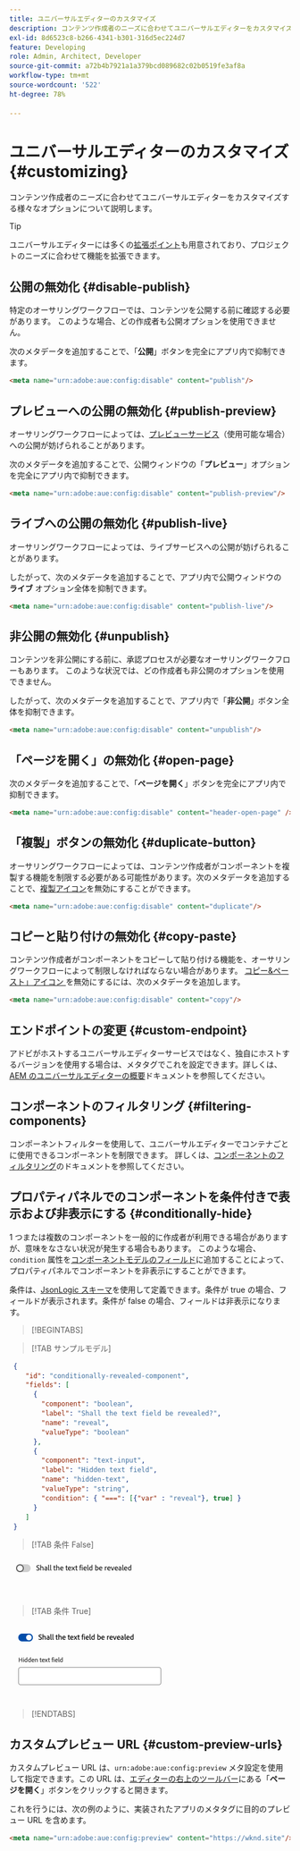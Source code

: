 ```yaml
---
title: ユニバーサルエディターのカスタマイズ
description: コンテンツ作成者のニーズに合わせてユニバーサルエディターをカスタマイズする様々なオプションについて説明します。
exl-id: 8d6523c8-b266-4341-b301-316d5ec224d7
feature: Developing
role: Admin, Architect, Developer
source-git-commit: a72b4b7921a1a379bcd089682c02b0519fe3af8a
workflow-type: tm+mt
source-wordcount: '522'
ht-degree: 78%

---
```



# ユニバーサルエディターのカスタマイズ {#customizing}

コンテンツ作成者のニーズに合わせてユニバーサルエディターをカスタマイズする様々なオプションについて説明します。

>[!TIP]
>
>ユニバーサルエディターには多くの[拡張ポイント](/help/implementing/universal-editor/extending.md)も用意されており、プロジェクトのニーズに合わせて機能を拡張できます。

## 公開の無効化 {#disable-publish}

特定のオーサリングワークフローでは、コンテンツを公開する前に確認する必要があります。 このような場合、どの作成者も公開オプションを使用できません。

次のメタデータを追加することで、「**公開**」ボタンを完全にアプリ内で抑制できます。

```html
<meta name="urn:adobe:aue:config:disable" content="publish"/>
```

## プレビューへの公開の無効化 {#publish-preview}

オーサリングワークフローによっては、[プレビューサービス](/help/sites-cloud/authoring/sites-console/previewing-content.md)（使用可能な場合）への公開が妨げられることがあります。

次のメタデータを追加することで、公開ウィンドウの「**プレビュー**」オプションを完全にアプリ内で抑制できます。

```html
<meta name="urn:adobe:aue:config:disable" content="publish-preview"/>
```

## ライブへの公開の無効化 {#publish-live}

オーサリングワークフローによっては、ライブサービスへの公開が妨げられることがあります。

したがって、次のメタデータを追加することで、アプリ内で公開ウィンドウの **ライブ** オプション全体を抑制できます。

```html
<meta name="urn:adobe:aue:config:disable" content="publish-live"/>
```

## 非公開の無効化 {#unpublish}

コンテンツを非公開にする前に、承認プロセスが必要なオーサリングワークフローもあります。 このような状況では、どの作成者も非公開のオプションを使用できません。

したがって、次のメタデータを追加することで、アプリ内で「**非公開**」ボタン全体を抑制できます。

```html
<meta name="urn:adobe:aue:config:disable" content="unpublish"/>
```

## 「ページを開く」の無効化 {#open-page}

次のメタデータを追加することで、「**ページを開く**」ボタンを完全にアプリ内で抑制できます。

```html
<meta name="urn:adobe:aue:config:disable" content="header-open-page" />
```

## 「複製」ボタンの無効化 {#duplicate-button}

オーサリングワークフローによっては、コンテンツ作成者がコンポーネントを複製する機能を制限する必要がある可能性があります。次のメタデータを追加することで、[複製アイコン](/help/sites-cloud/authoring/universal-editor/navigation.md#duplicate)を無効にすることができます。

```html
<meta name="urn:adobe:aue:config:disable" content="duplicate"/>
```

## コピーと貼り付けの無効化 {#copy-paste}

コンテンツ作成者がコンポーネントをコピーして貼り付ける機能を、オーサリングワークフローによって制限しなければならない場合があります。 [ コピー&amp;ペースト」アイコン ](/help/sites-cloud/authoring/universal-editor/authoring.md#copy-paste) を無効にするには、次のメタデータを追加します。

```html
<meta name="urn:adobe:aue:config:disable" content="copy"/>
```

## エンドポイントの変更 {#custom-endpoint}

アドビがホストするユニバーサルエディターサービスではなく、独自にホストするバージョンを使用する場合は、メタタグでこれを設定できます。詳しくは、[AEM のユニバーサルエディターの概要](/help/implementing/universal-editor/getting-started.md##configuration-settings)ドキュメントを参照してください。

## コンポーネントのフィルタリング {#filtering-components}

コンポーネントフィルターを使用して、ユニバーサルエディターでコンテナごとに使用できるコンポーネントを制限できます。 詳しくは、[コンポーネントのフィルタリング](/help/implementing/universal-editor/filtering.md)のドキュメントを参照してください。

## プロパティパネルでのコンポーネントを条件付きで表示および非表示にする {#conditionally-hide}

1 つまたは複数のコンポーネントを一般的に作成者が利用できる場合がありますが、意味をなさない状況が発生する場合もあります。 このような場合、`condition` 属性を[コンポーネントモデルのフィールド](/help/implementing/universal-editor/field-types.md#fields)に追加することによって、プロパティパネルでコンポーネントを非表示にすることができます。

条件は、[JsonLogic スキーマ](https://jsonlogic.com/)を使用して定義できます。条件が true の場合、フィールドが表示されます。条件が false の場合、フィールドは非表示になります。

>[!BEGINTABS]

>[!TAB サンプルモデル]

```json
 {
    "id": "conditionally-revealed-component",
    "fields": [
      {
        "component": "boolean",
        "label": "Shall the text field be revealed?",
        "name": "reveal",
        "valueType": "boolean"
      },
      {
        "component": "text-input",
        "label": "Hidden text field",
        "name": "hidden-text",
        "valueType": "string",
        "condition": { "===": [{"var" : "reveal"}, true] }
      }
    ]
 }
```

>[!TAB 条件 False]

![非表示のテキストフィールド](assets/hidden.png)

>[!TAB 条件 True]

![表示されたテキストフィールド](assets/shown.png)

>[!ENDTABS]

## カスタムプレビュー URL {#custom-preview-urls}

カスタムプレビュー URL は、`urn:adobe:aue:config:preview` メタ設定を使用して指定できます。この URL は、[エディターの右上のツールバー](/help/sites-cloud/authoring/universal-editor/navigation.md#universal-editor-toolbar)にある「**ページを開く**」ボタンをクリックすると開きます。

これを行うには、次の例のように、実装されたアプリのメタタグに目的のプレビュー URL を含めます。

```html
<meta name="urn:adobe:aue:config:preview" content="https://wknd.site"/>
```
